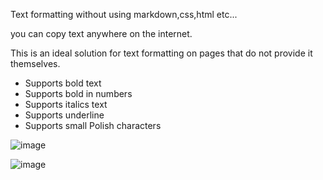 Text formatting without using markdown,css,html etc...

you can copy text anywhere on the internet.

This is an ideal solution for text formatting on pages that do not provide it themselves.

* Supports bold text
* Supports bold in numbers
* Supports italics text
* Supports underline
* Supports small Polish characters
  
![image](https://github.com/user-attachments/assets/ddb0c83c-8216-42f1-9246-28c2984f1389)

![image](https://github.com/user-attachments/assets/c6af03b2-4b08-4c37-8c84-747f040d938b)
